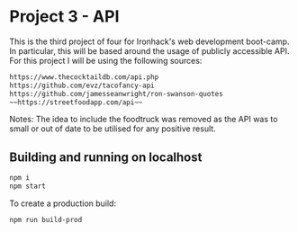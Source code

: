 # Project 3 - API

This is the third project of four for Ironhack's web development boot-camp. In particular, this will be based around the usage of publicly accessible API. For this project I will be using the following sources:

```sh
https://www.thecocktaildb.com/api.php
https://github.com/evz/tacofancy-api
https://github.com/jamesseanwright/ron-swanson-quotes
~~https://streetfoodapp.com/api~~
```

Notes: The idea to include the foodtruck was removed as the API was to small or out of date to be utilised for any positive result. 

## Building and running on localhost

```sh
npm i
npm start
```

To create a production build:

```sh
npm run build-prod
```
